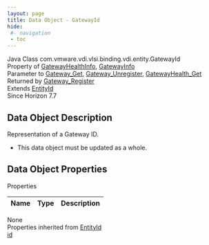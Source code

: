```yaml
---
layout: page
title: Data Object - GatewayId
hide:
 #- navigation
 - toc
---
```


  
  
  



Java Class
    com.vmware.vdi.vlsi.binding.vdi.entity.GatewayId  
Property of
     [GatewayHealthInfo](vdi.health.GatewayHealth.GatewayHealthInfo.md#field_detail), [GatewayInfo](vdi.infrastructure.Gateway.GatewayInfo.md#field_detail)  
Parameter to
     [Gateway_Get](vdi.infrastructure.Gateway.md#get), [Gateway_Unregister](vdi.infrastructure.Gateway.md#unregister), [GatewayHealth_Get](vdi.health.GatewayHealth.md#get)  
Returned by
     [Gateway_Register](vdi.infrastructure.Gateway.md#register)  
Extends
     [EntityId](vdi.EntityId.md)  
Since 
    Horizon 7.7

## Data Object Description 

Representation of a Gateway ID. 

  * This data object must be updated as a whole.



## Data Object Properties

Properties

Name |  Type |  Description   
---|---|---  
None  
Properties inherited from [EntityId](vdi.EntityId.md)  
[id](vdi.EntityId.md#id)  
  
  

  
  

